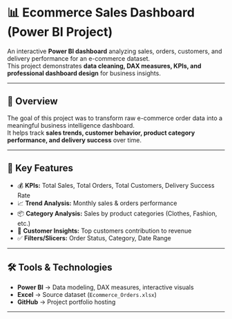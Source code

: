 # 📊 Ecommerce Sales Dashboard (Power BI Project)

An interactive **Power BI dashboard** analyzing sales, orders, customers, and delivery performance for an e-commerce dataset.  
This project demonstrates **data cleaning, DAX measures, KPIs, and professional dashboard design** for business insights.  

---

## 🚀 Overview
The goal of this project was to transform raw e-commerce order data into a meaningful business intelligence dashboard.  
It helps track **sales trends, customer behavior, product category performance, and delivery success** over time.  

---

## 🔑 Key Features
- 💰 **KPIs:** Total Sales, Total Orders, Total Customers, Delivery Success Rate  
- 📈 **Trend Analysis:** Monthly sales & orders performance  
- 📦 **Category Analysis:** Sales by product categories (Clothes, Fashion, etc.)  
- 👥 **Customer Insights:** Top customers contribution to revenue  
- ✅ **Filters/Slicers:** Order Status, Category, Date Range  

---

## 🛠 Tools & Technologies
- **Power BI** → Data modeling, DAX measures, interactive visuals  
- **Excel** → Source dataset (`Ecommerce_Orders.xlsx`)  
- **GitHub** → Project portfolio hosting  

---
